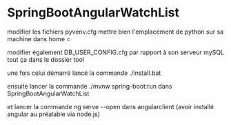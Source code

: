 # SpringBootAngularWatchList

modifier les fichiers pyvenv.cfg mettre bien l'emplacement de python sur sa machine dans home =

modifier également DB_USER_CONFIG.cfg par rapport à son serveur mySQL tout ça dans le dossier tool

une fois celui démarré lancé la commande ./install.bat

ensuite lancer la commande ./mvnw spring-boot:run dans SpringBootAngularWatchList

et lancer la commande ng serve --open dans angularclient (avoir installé angular au préalable via node.js)
